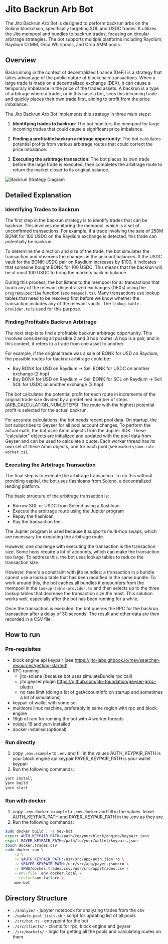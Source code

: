 # Jito Backrun Arb Bot

The Jito Backrun Arb Bot is designed to perform backrun arbs on the Solana blockchain, specifically targeting SOL and USDC trades. It utilizes the Jito mempool and bundles to backrun trades, focusing on circular arbitrage strategies. The bot supports multiple platforms including Raydium, Raydium CLMM, Orca Whirlpools, and Orca AMM pools.

## Overview

Backrunning in the context of decentralized finance (DeFi) is a strategy that takes advantage of the public nature of blockchain transactions. When a large trade is made on a decentralized exchange (DEX), it can cause a temporary imbalance in the price of the traded assets. A backrun is a type of arbitrage where a trader, or in this case a bot, sees this incoming trade and quickly places their own trade first, aiming to profit from the price imbalance.

The Jito Backrun Arb Bot implements this strategy in three main steps:

1. **Identifying trades to backrun**: The bot monitors the mempool for large incoming trades that could cause a significant price imbalance.

2. **Finding a profitable backrun arbitrage opportunity**: The bot calculates potential profits from various arbitrage routes that could correct the price imbalance.

3. **Executing the arbitrage transaction**: The bot places its own trade before the large trade is executed, then completes the arbitrage route to return the market closer to its original balance.

![Backrun Strategy Diagram](https://showme.redstarplugin.com/d/ZeHqaNDh)

## Detailed Explanation

### Identifying Trades to Backrun

The first step in the backrun strategy is to identify trades that can be backrun. This involves monitoring the mempool, which is a set of unconfirmed transactions. For example, if a trade involving the sale of 250M BONK for 100 USDC on the Raydium exchange is detected, this trade can potentially be backrun.

To determine the direction and size of the trade, the bot simulates the transaction and observes the changes in the account balances. If the USDC vault for the BONK-USDC pair on Raydium increases by $100, it indicates that someone bought BONK for 100 USDC. This means that the backrun will be at most 100 USDC to bring the markets back in balance.

During this process, the bot listens to the mempool for all transactions that touch any of the relevant decentralized exchanges (DEXs) using the `programSubscribe` function (see `mempool.ts`). Many transactions use lookup tables that need to be resolved first before we know whether the transaction includes any of the relevant vaults. The `lookup-table-provider.ts` is used for this purpose.

### Finding Profitable Backrun Arbitrage

The next step is to find a profitable backrun arbitrage opportunity. This involves considering all possible 2 and 3 hop routes. A hop is a pair, and in this context, it refers to a trade from one asset to another.

For example, if the original trade was a sale of BONK for USD on Raydium, the possible routes for backrun arbitrage could be:

- Buy BONK for USD on Raydium -> Sell BONK for USDC on another exchange (2 hop)
- Buy BONK for USD on Raydium -> Sell BONK for SOL on Raydium -> Sell SOL for USDC on another exchange (3 hop)

The bot calculates the potential profit for each route in increments of the original trade size divided by a predefined number of steps (ARB_CALCULATION_NUM_STEPS). The route with the highest potential profit is selected for the actual backrun.

For accurate calculations, the bot needs recent pool data. On startup, the bot subscribes to Geyser for all pool account changes. To perform the actual math, the bot uses Amm objects from the Jupiter SDK. These "calculator" objects are initialized and updated with the pool data from Geyser and can be used to calculate a quote. Each worker thread has its own set of these Amm objects, one for each pool (see `markets/amm-calc-worker.ts`).

### Executing the Arbitrage Transaction

The final step is to execute the arbitrage transaction. To do this without providing capital, the bot uses flashloans from Solend, a decentralized lending platform.

The basic structure of the arbitrage transaction is:

- Borrow SOL or USDC from Solend using a flashloan
- Execute the arbitrage route using the Jupiter program
- Repay the flashloan
- Pay the transaction fee

The Jupiter program is used because it supports multi-hop swaps, which are necessary for executing the arbitrage route.

However, one challenge with executing the transaction is the transaction size. Some hops require a lot of accounts, which can make the transaction too large. To address this, the bot uses lookup tables to reduce the transaction size.

However, there's a constraint with jito bundles: a transaction in a bundle cannot use a lookup table that has been modified in the same bundle. To work around this, the bot caches all bundles it encounters from the mempool in the `lookup-table-provider.ts` and then selects up to the three lookup tables that decrease the transaction size the most. This solution works well, especially after the bot has been running for a while.

Once the transaction is executed, the bot queries the RPC for the backrun transaction after a delay of 30 seconds. The result and other data are then recorded in a CSV file.

## How to run

### Pre-requisites

- block engine api keypair (see <https://jito-labs.gitbook.io/mev/searcher-resources/getting-started>)
- RPC running
  - jito-solana (because bot uses simulateBundle rpc call)
  - jito geyser plugin <https://github.com/jito-foundation/geyser-grpc-plugin>
  - no rate limit (doing a lot of getAccountInfo on startup and sometimes a lot of simulations)
- keypair of wallet with some sol
- multicore linux machine, preferably in same region with rpc and block engine
- 16gb of ram for running the bot with 4 worker threads
- nodejs 16 and yarn installed
- docker installed (optional)

### Run directly

1. copy `.env.example` to `.env` and fill in the values
AUTH_KEYPAIR_PATH is your block engine api keypair
PAYER_KEYPAIR_PATH is your wallet keypair
2. Run the following commands:

```bash
yarn install
yarn build
yarn start
```

### Run with docker

1. copy `.env.docker.example` to `.env.docker` and fill in the values. leave AUTH_KEYPAIR_PATH and PAYER_KEYPAIR_PATH in the .env as they are
2. Run the following commands:

```bash
sudo docker build . -t mev-bot
export AUTH_KEYPAIR_PATH=/path/to/your/block/engine/keypair.json
export PAYER_KEYPAIR_PATH=/path/to/your/wallet/keypair.json
touch docker.trades.csv
sudo docker run \
    -d \
    -v $AUTH_KEYPAIR_PATH:/usr/src/app/auth.json:ro \
    -v $PAYER_KEYPAIR_PATH:/usr/src/app/payer.json:ro \
    -v $PWD/docker.trades.csv:/usr/src/app/trades.csv \
    --env-file .env.docker.local \
    --restart=on-failure \
    mev-bot
```

## Directory Structure

- `./analyze/` - jupyter notebook for analyzing trades from the csv
- `./update-pool-lists.sh` - script for updating list of all pools
- `./src/bot.ts` - entrypoint for the bot
- `./src/clients/` - clients for rpc, block engine and geyser
- `./src/markets/` - logic for getting all the pools and calculating routes on them
